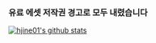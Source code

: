 ### 유료 에셋 저작권 경고로 모두 내렸습니다

[![hjine01's github stats](https://github-readme-stats.vercel.app/api?username=hjine01&show_icons=true&hide_border=true)](https://github.com/hjine01)

<!--
**hjine01/hjine01** is a ✨ _special_ ✨ repository because its `README.md` (this file) appears on your GitHub profile.

Here are some ideas to get you started:

- 🔭 I’m currently working on ...
- 🌱 I’m currently learning ...
- 👯 I’m looking to collaborate on ...
- 🤔 I’m looking for help with ...
- 💬 Ask me about ...
- 📫 How to reach me: ...
- 😄 Pronouns: ...
- ⚡ Fun fact: ...
-->
